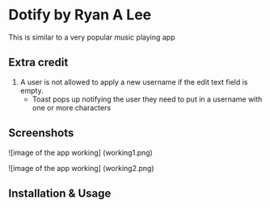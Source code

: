 # Dotify by Ryan A Lee

This is similar to a very popular music playing app

## Extra credit
1. A user is not allowed to apply a new username if the edit text field is empty.
	- Toast pops up notifying the user they need to put in a username with one or more characters 


## Screenshots
![image of the app working] (working1.png)

![image of the app working] (working2.png)



## Installation & Usage
